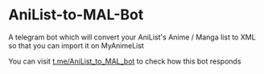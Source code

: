 # AniList-to-MAL-Bot
A telegram bot which will convert your AniList's Anime / Manga list to XML so that you can import it on MyAnimeList

You can visit [t.me/AniList_to_MAL_bot](https://t.me/AniList_to_MAL_bot) to check how this bot responds
